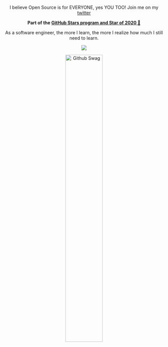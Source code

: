 

<p align="center">I believe Open Source is for EVERYONE, yes YOU TOO! Join me on my <a href="https://twitter.com/Abdulwahedtalas">twitter</a> </p>

<p align="center"><b>Part of the <a href="https://stars.github.com/profiles"> GitHub Stars program and Star of 2020 🌟</a></b></p>

<p align="center">As a software engineer, the more I learn, the more I realize how much I still need to learn.</p>

<p align="center">
  <a href="http://twitter.com/abdulwahedtalas">
    <img src="https://img.shields.io/twitter/follow/eddiejaoude?label=Twitter&logo=twitter&style=for-the-badge&color=blue" />
  </a>

<p align="center">
  <img width="48%" src="https://pbs.twimg.com/media/FGRP_wNWUA8bKD_?format=jpg&name=900x900" alt="Github Swag" />
</p>
